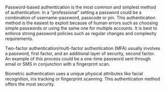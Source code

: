 Password-based authentication is the most common and simplest method of authentication. In a “professional” setting a password could be a combination of username-password, passcode or pin.  This authentication method is the easiest to exploit because of human errors such as choosing simple passwords or using the same one for multiple accounts.  It is best to enforce strong password policies such as regular changes and complexity requirements.

Two-factor authentication/multi-factor authentication (MFA) usually involves a password, first factor, and an additional layer of security, second factor.  An example of this process could be a one-time password sent through email or SMS in conjunction with a fingerprint scan.

Biometric authentication uses a unique physical attributes like facial recognition, iris tracking or fingerprint scanning.  This authentication method offers the most security. 
